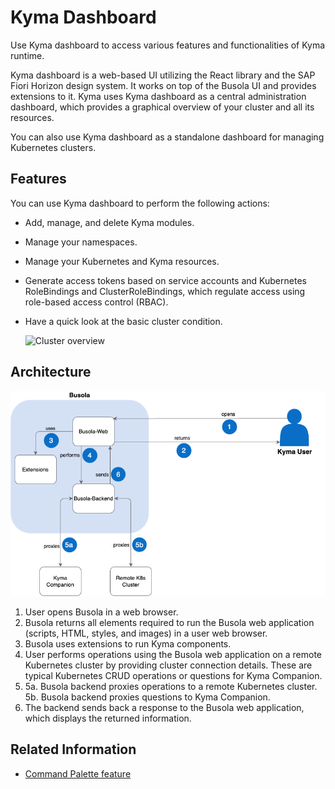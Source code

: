 # Kyma Dashboard

Use Kyma dashboard to access various features and functionalities of Kyma runtime.

Kyma dashboard is a web-based UI utilizing the React library and the SAP Fiori Horizon design system. It works on top of the Busola UI and provides extensions to it. Kyma uses Kyma dashboard as a central administration dashboard, which provides a graphical overview of your cluster and all its resources.

You can also use Kyma dashboard as a standalone dashboard for managing Kubernetes clusters.

## Features

You can use Kyma dashboard to perform the following actions:

- Add, manage, and delete Kyma modules.
- Manage your namespaces.
- Manage your Kubernetes and Kyma resources.
- Generate access tokens based on service accounts and Kubernetes RoleBindings and ClusterRoleBindings, which regulate access using role-based access control (RBAC).
- Have a quick look at the basic cluster condition.

  ![Cluster overview](../user/assets/dashboard.png)

## Architecture

![Busola architecture](assets/busola_architecture.png)

1. User opens Busola in a web browser.
2. Busola returns all elements required to run the Busola web application (scripts, HTML, styles, and images) in a user web browser.
3. Busola uses extensions to run Kyma components.
4. User performs operations using the Busola web application on a remote Kubernetes cluster by providing cluster connection details. These are typical Kubernetes CRUD operations or questions for Kyma Companion.
5. 5a. Busola backend proxies operations to a remote Kubernetes cluster.
   5b. Busola backend proxies questions to Kyma Companion.
6. The backend sends back a response to the Busola web application, which displays the returned information.

## Related Information

- [Command Palette feature](../user/01-20-command-palette.md)
